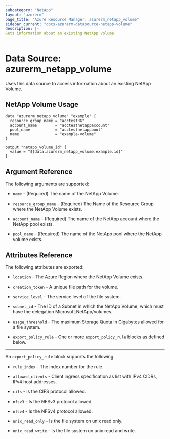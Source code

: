 ```yaml
---
subcategory: "NetApp"
layout: "azurerm"
page_title: "Azure Resource Manager: azurerm_netapp_volume"
sidebar_current: "docs-azurerm-datasource-netapp-volume"
description: |-
Gets information about an existing NetApp Volume
---
```


# Data Source: azurerm_netapp_volume

Uses this data source to access information about an existing NetApp Volume.

## NetApp Volume Usage

```hcl
data "azurerm_netapp_volume" "example" {
  resource_group_name = "acctestRG"
  account_name        = "acctestnetappaccount"
  pool_name           = "acctestnetapppool"
  name                = "example-volume"
}

output "netapp_volume_id" {
  value = "${data.azurerm_netapp_volume.example.id}"
}
```

## Argument Reference

The following arguments are supported:

* `name` - (Required) The name of the NetApp Volume.

* `resource_group_name` - (Required) The Name of the Resource Group where the NetApp Volume exists.

* `account_name` - (Required) The name of the NetApp account where the NetApp pool exists.

* `pool_name` - (Required) The name of the NetApp pool where the NetApp volume exists.

## Attributes Reference

The following attributes are exported:

* `location` - The Azure Region where the NetApp Volume exists.

* `creation_token` - A unique file path for the volume.

* `service_level` - The service level of the file system.

* `subnet_id` - The ID of a Subnet in which the NetApp Volume, which must have the delegation Microsoft.NetApp/volumes.

* `usage_threshold` - The maximum Storage Quota in Gigabytes allowed for a file system.

* `export_policy_rule` - One or more `export_policy_rule` blocks as defined below.

---

An `export_policy_rule` block supports the following:

* `rule_index` - The index number for the rule.

* `allowed_clients` - Client ingress specification as list with IPv4 CIDRs, IPv4 host addresses.

* `cifs` - Is the CIFS protocol allowed.

* `nfsv3` - Is the NFSv3 protocol allowed.

* `nfsv4` - Is the NFSv4 protocol allowed.

* `unix_read_only` - Is the file system on unix read only.

* `unix_read_write` - Is the file system on unix read and write.
